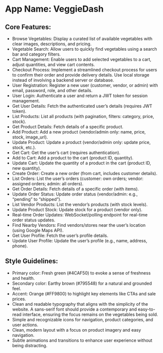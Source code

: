 # **App Name**: VeggieDash

## Core Features:

- Browse Vegetables: Display a curated list of available vegetables with clear images, descriptions, and pricing.
- Vegetable Search: Allow users to quickly find vegetables using a search bar and category filters.
- Cart Management: Enable users to add selected vegetables to a cart, adjust quantities, and view cart contents.
- Checkout Process: Implement a streamlined checkout process for users to confirm their order and provide delivery details. Use local storage instead of involving a backend server or database.
- User Registration: Register a new user (customer, vendor, or admin) with email, password, role, and other details.
- User Login: Authenticate a user and return a JWT token for session management.
- Get User Details: Fetch the authenticated user’s details (requires JWT token).
- List Products: List all products (with pagination, filters: category, price, stock).
- Get Product Details: Fetch details of a specific product.
- Add Product: Add a new product (vendor/admin only: name, price, stock, image_url).
- Update Product: Update a product (vendor/admin only: update price, stock, etc.).
- Get Cart: Get the user’s cart (requires authentication).
- Add to Cart: Add a product to the cart (product ID, quantity).
- Update Cart: Update the quantity of a product in the cart (product ID, new quantity).
- Create Order: Create a new order (from cart, includes customer details).
- List Orders: List the user’s orders (customer: own orders; vendor: assigned orders; admin: all orders).
- Get Order Details: Fetch details of a specific order (with items).
- Update Order Status: Update order status (vendor/admin: e.g., “pending” to “shipped”).
- List Vendor Products: List the vendor’s products (with stock levels).
- Update Product Stock: Update stock for a product (vendor only).
- Real-time Order Updates: WebSocket/polling endpoint for real-time order status updates.
- Find Nearby Vendors: Find vendors/stores near the user’s location (using Google Maps API).
- Get User Profile: Fetch the user’s profile details.
- Update User Profile: Update the user’s profile (e.g., name, address, phone).

## Style Guidelines:

- Primary color: Fresh green (#4CAF50) to evoke a sense of freshness and health.
- Secondary color: Earthy brown (#795548) for a natural and grounded feel.
- Accent: Orange (#FF9800) to highlight key elements like CTAs and sale prices.
- Clean and readable typography that aligns with the simplicity of the website. A sans-serif font should provide a contemporary and easy-to-read interface, ensuring the focus remains on the vegetables being sold.
- Simple and recognizable icons for navigation, product categories, and user actions.
- Clean, modern layout with a focus on product imagery and easy navigation.
- Subtle animations and transitions to enhance user experience without being distracting.